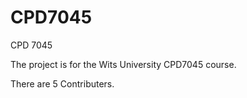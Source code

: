 CPD7045
=======

CPD 7045

The project is for the Wits University CPD7045 course.

There are 5 Contributers.


